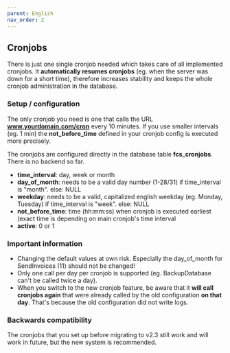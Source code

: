 ```yaml
---
parent: English
nav_order: 2
---
```

## Cronjobs

There is just one single cronjob needed which takes care of all implemented cronjobs.
It **automatically resumes cronjobs** (eg. when the server was down for a short time), therefore increases stability and keeps the whole cronjob administration in the database.

### Setup / configuration

The only cronjob you need is one that calls the URL **www.yourdomain.com/cron** every 10 minutes. If you use smaller intervals (eg. 1 min) the **not_before_time** defined in your cronjob config is executed more precisely.

The cronjobs are configured directly in the database table **fcs_cronjobs**. There is no backend so far.

* **time_interval**: day, week or month
* **day_of_month**: needs to be a valid day number (1-28/31) if time_interval is "month". else: NULL
* **weekday**: needs to be a valid, capitalized english weekday (eg. Monday, Tuesday) if time_interval is "week". else: NULL
* **not_before_time**: time (hh:mm:ss) when cronjob is executed earliest (exact time is depending on main cronjob's time interval
* **active**: 0 or 1

### Important information

* Changing the default values at own risk. Especially the day_of_month for SendInvoices (11) should not be changed!
* Only one call per day per cronjob is supported (eg. BackupDatabase can't be called twice a day).
* When you switch to the new cronjob feature, be aware that it **will call cronjobs again** that were already called by the old configuration **on that day**. That's because the old configuration did not write logs.

### Backwards compatibility

The cronjobs that you set up before migrating to v2.3 still work and will work in future, but the new system is recommended.
